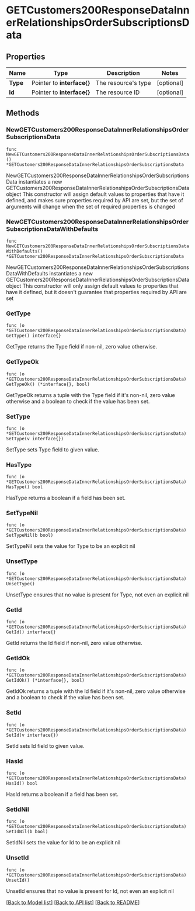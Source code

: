 # GETCustomers200ResponseDataInnerRelationshipsOrderSubscriptionsData

## Properties

Name | Type | Description | Notes
------------ | ------------- | ------------- | -------------
**Type** | Pointer to **interface{}** | The resource&#39;s type | [optional] 
**Id** | Pointer to **interface{}** | The resource ID | [optional] 

## Methods

### NewGETCustomers200ResponseDataInnerRelationshipsOrderSubscriptionsData

`func NewGETCustomers200ResponseDataInnerRelationshipsOrderSubscriptionsData() *GETCustomers200ResponseDataInnerRelationshipsOrderSubscriptionsData`

NewGETCustomers200ResponseDataInnerRelationshipsOrderSubscriptionsData instantiates a new GETCustomers200ResponseDataInnerRelationshipsOrderSubscriptionsData object
This constructor will assign default values to properties that have it defined,
and makes sure properties required by API are set, but the set of arguments
will change when the set of required properties is changed

### NewGETCustomers200ResponseDataInnerRelationshipsOrderSubscriptionsDataWithDefaults

`func NewGETCustomers200ResponseDataInnerRelationshipsOrderSubscriptionsDataWithDefaults() *GETCustomers200ResponseDataInnerRelationshipsOrderSubscriptionsData`

NewGETCustomers200ResponseDataInnerRelationshipsOrderSubscriptionsDataWithDefaults instantiates a new GETCustomers200ResponseDataInnerRelationshipsOrderSubscriptionsData object
This constructor will only assign default values to properties that have it defined,
but it doesn't guarantee that properties required by API are set

### GetType

`func (o *GETCustomers200ResponseDataInnerRelationshipsOrderSubscriptionsData) GetType() interface{}`

GetType returns the Type field if non-nil, zero value otherwise.

### GetTypeOk

`func (o *GETCustomers200ResponseDataInnerRelationshipsOrderSubscriptionsData) GetTypeOk() (*interface{}, bool)`

GetTypeOk returns a tuple with the Type field if it's non-nil, zero value otherwise
and a boolean to check if the value has been set.

### SetType

`func (o *GETCustomers200ResponseDataInnerRelationshipsOrderSubscriptionsData) SetType(v interface{})`

SetType sets Type field to given value.

### HasType

`func (o *GETCustomers200ResponseDataInnerRelationshipsOrderSubscriptionsData) HasType() bool`

HasType returns a boolean if a field has been set.

### SetTypeNil

`func (o *GETCustomers200ResponseDataInnerRelationshipsOrderSubscriptionsData) SetTypeNil(b bool)`

 SetTypeNil sets the value for Type to be an explicit nil

### UnsetType
`func (o *GETCustomers200ResponseDataInnerRelationshipsOrderSubscriptionsData) UnsetType()`

UnsetType ensures that no value is present for Type, not even an explicit nil
### GetId

`func (o *GETCustomers200ResponseDataInnerRelationshipsOrderSubscriptionsData) GetId() interface{}`

GetId returns the Id field if non-nil, zero value otherwise.

### GetIdOk

`func (o *GETCustomers200ResponseDataInnerRelationshipsOrderSubscriptionsData) GetIdOk() (*interface{}, bool)`

GetIdOk returns a tuple with the Id field if it's non-nil, zero value otherwise
and a boolean to check if the value has been set.

### SetId

`func (o *GETCustomers200ResponseDataInnerRelationshipsOrderSubscriptionsData) SetId(v interface{})`

SetId sets Id field to given value.

### HasId

`func (o *GETCustomers200ResponseDataInnerRelationshipsOrderSubscriptionsData) HasId() bool`

HasId returns a boolean if a field has been set.

### SetIdNil

`func (o *GETCustomers200ResponseDataInnerRelationshipsOrderSubscriptionsData) SetIdNil(b bool)`

 SetIdNil sets the value for Id to be an explicit nil

### UnsetId
`func (o *GETCustomers200ResponseDataInnerRelationshipsOrderSubscriptionsData) UnsetId()`

UnsetId ensures that no value is present for Id, not even an explicit nil

[[Back to Model list]](../README.md#documentation-for-models) [[Back to API list]](../README.md#documentation-for-api-endpoints) [[Back to README]](../README.md)


